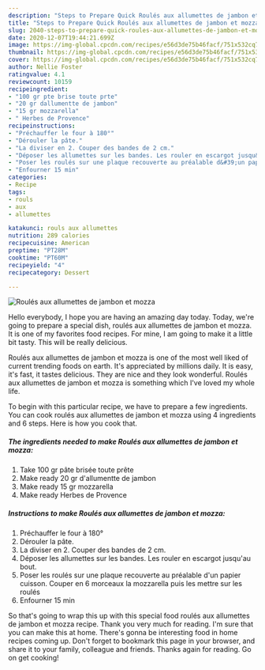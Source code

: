 ```yaml
---
description: "Steps to Prepare Quick Roulés aux allumettes de jambon et mozza"
title: "Steps to Prepare Quick Roulés aux allumettes de jambon et mozza"
slug: 2040-steps-to-prepare-quick-roules-aux-allumettes-de-jambon-et-mozza
date: 2020-12-07T19:44:21.699Z
image: https://img-global.cpcdn.com/recipes/e56d3de75b46facf/751x532cq70/roules-aux-allumettes-de-jambon-et-mozza-photo-principale-de-la-recette.jpg
thumbnail: https://img-global.cpcdn.com/recipes/e56d3de75b46facf/751x532cq70/roules-aux-allumettes-de-jambon-et-mozza-photo-principale-de-la-recette.jpg
cover: https://img-global.cpcdn.com/recipes/e56d3de75b46facf/751x532cq70/roules-aux-allumettes-de-jambon-et-mozza-photo-principale-de-la-recette.jpg
author: Nellie Foster
ratingvalue: 4.1
reviewcount: 10159
recipeingredient:
- "100 gr pte brise toute prte"
- "20 gr dallumentte de jambon"
- "15 gr mozzarella"
- " Herbes de Provence"
recipeinstructions:
- "Préchauffer le four à 180°"
- "Dérouler la pâte."
- "La diviser en 2. Couper des bandes de 2 cm."
- "Déposer les allumettes sur les bandes. Les rouler en escargot jusqu&#39;au bout."
- "Poser les roulés sur une plaque recouverte au préalable d&#39;un papier cuisson. Couper en 6 morceaux la mozzarella puis les mettre sur les roulés"
- "Enfourner 15 min"
categories:
- Recipe
tags:
- rouls
- aux
- allumettes

katakunci: rouls aux allumettes 
nutrition: 289 calories
recipecuisine: American
preptime: "PT28M"
cooktime: "PT60M"
recipeyield: "4"
recipecategory: Dessert

---
```



![Roulés aux allumettes de jambon et mozza](https://img-global.cpcdn.com/recipes/e56d3de75b46facf/751x532cq70/roules-aux-allumettes-de-jambon-et-mozza-photo-principale-de-la-recette.jpg)

Hello everybody, I hope you are having an amazing day today. Today, we're going to prepare a special dish, roulés aux allumettes de jambon et mozza. It is one of my favorites food recipes. For mine, I am going to make it a little bit tasty. This will be really delicious.

Roulés aux allumettes de jambon et mozza is one of the most well liked of current trending foods on earth. It's appreciated by millions daily. It is easy, it's fast, it tastes delicious. They are nice and they look wonderful. Roulés aux allumettes de jambon et mozza is something which I've loved my whole life.




To begin with this particular recipe, we have to prepare a few ingredients. You can cook roulés aux allumettes de jambon et mozza using 4 ingredients and 6 steps. Here is how you cook that.

<!--inarticleads1-->

##### The ingredients needed to make Roulés aux allumettes de jambon et mozza:

1. Take 100 gr pâte brisée toute prête
1. Make ready 20 gr d&#39;allumentte de jambon
1. Make ready 15 gr mozzarella
1. Make ready  Herbes de Provence




<!--inarticleads2-->

##### Instructions to make Roulés aux allumettes de jambon et mozza:

1. Préchauffer le four à 180°
1. Dérouler la pâte.
1. La diviser en 2. Couper des bandes de 2 cm.
1. Déposer les allumettes sur les bandes. Les rouler en escargot jusqu&#39;au bout.
1. Poser les roulés sur une plaque recouverte au préalable d&#39;un papier cuisson. Couper en 6 morceaux la mozzarella puis les mettre sur les roulés
1. Enfourner 15 min




So that's going to wrap this up with this special food roulés aux allumettes de jambon et mozza recipe. Thank you very much for reading. I'm sure that you can make this at home. There's gonna be interesting food in home recipes coming up. Don't forget to bookmark this page in your browser, and share it to your family, colleague and friends. Thanks again for reading. Go on get cooking!
